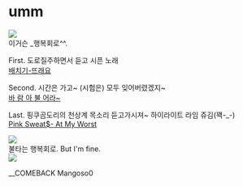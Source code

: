 # umm
![](https://lh3.googleusercontent.com/proxy/OS800FS0XlHfZUTRQP6bRADLSYE4R_v-aU4Q_0SNHI2W3ARkIjv1Nn6LTlp2vgeab8_WDj-w3OVAJb_HJzFNSR4FSV1Ts9UtXkjS8lGKtaMVirjCsQNDcekqgiZMr4HL_d7pZ-qSoKgZI44a5NUkl0P4Op55y938Ns9DUg)   
이거슨 _행복회로^^.    

First. 도로질주하면서 듣고 시픈 노래   
[배치기-뜨래요](https://youtu.be/J0g0zsj6p7A)    

Second. 시간은 가고~ (시험은) 모두 잊어버렸겠지~  
[바 람 아 불 어라~](https://youtu.be/Ee-cFzZFMpc)    

Last. 핑쿠곰도리의 천상계 목소리 듣고가시져~ 하이라이트 라임 쥬김(꽥-_-)  
[Pink Sweat$- At My Worst](https://youtu.be/9J0Qx2Vn8i8)    

![](https://i.pinimg.com/originals/0d/6a/2e/0d6a2e7456ee521c5a9a4c454f645186.jpg)  
불타는 행복회로. But I'm fine.  
![](https://upload2.inven.co.kr/upload/2017/05/03/bbs/i16194583615.jpg)    

__COMEBACK Mangoso0
